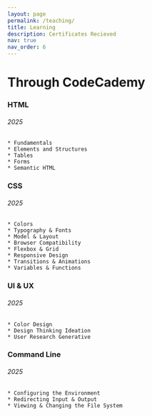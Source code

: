 ```yaml
---
layout: page
permalink: /teaching/
title: Learning
description: Certificates Recieved
nav: true
nav_order: 6
---
```


# Through CodeCademy



### HTML
###### 2025
    * Fundamentals
    * Elements and Structures
    * Tables
    * Forms
    * Semantic HTML

### CSS
###### 2025
    * Colors
    * Typography & Fonts
    * Model & Layout
    * Browser Compatibility
    * Flexbox & Grid
    * Responsive Design
    * Transitions & Animations
    * Variables & Functions

### UI & UX
###### 2025
    * Color Design
    * Design Thinking Ideation
    * User Research Generative

### Command Line
###### 2025
    * Configuring the Environment
    * Redirecting Input & Output
    * Viewing & Changing the File System